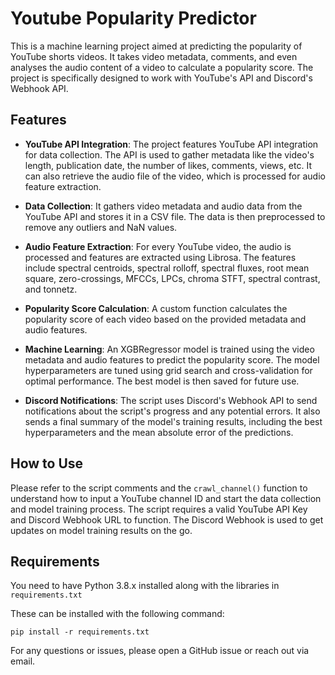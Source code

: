 # Youtube Popularity Predictor

This is a machine learning project aimed at predicting the popularity of YouTube shorts videos. It takes video metadata, comments, and even analyses the audio content of a video to calculate a popularity score. The project is specifically designed to work with YouTube's API and Discord's Webhook API.

## Features

- **YouTube API Integration**: The project features YouTube API integration for data collection. The API is used to gather metadata like the video's length, publication date, the number of likes, comments, views, etc. It can also retrieve the audio file of the video, which is processed for audio feature extraction.

- **Data Collection**: It gathers video metadata and audio data from the YouTube API and stores it in a CSV file. The data is then preprocessed to remove any outliers and NaN values.

- **Audio Feature Extraction**: For every YouTube video, the audio is processed and features are extracted using Librosa. The features include spectral centroids, spectral rolloff, spectral fluxes, root mean square, zero-crossings, MFCCs, LPCs, chroma STFT, spectral contrast, and tonnetz. 

- **Popularity Score Calculation**: A custom function calculates the popularity score of each video based on the provided metadata and audio features.

- **Machine Learning**: An XGBRegressor model is trained using the video metadata and audio features to predict the popularity score. The model hyperparameters are tuned using grid search and cross-validation for optimal performance. The best model is then saved for future use.

- **Discord Notifications**: The script uses Discord's Webhook API to send notifications about the script's progress and any potential errors. It also sends a final summary of the model's training results, including the best hyperparameters and the mean absolute error of the predictions.

## How to Use

Please refer to the script comments and the `crawl_channel()` function to understand how to input a YouTube channel ID and start the data collection and model training process. The script requires a valid YouTube API Key and Discord Webhook URL to function. The Discord Webhook is used to get updates on model training results on the go.

## Requirements

You need to have Python 3.8.x installed along with the libraries in `requirements.txt`

These can be installed with the following command:

`pip install -r requirements.txt`

For any questions or issues, please open a GitHub issue or reach out via email.
